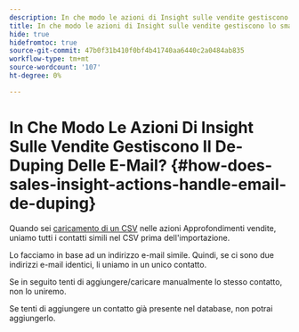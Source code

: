 ```yaml
---
description: In che modo le azioni di Insight sulle vendite gestiscono il De-Duping delle e-mail - Documenti Marketo - Documentazione del prodotto
title: In che modo le azioni di Insight sulle vendite gestiscono lo smantellamento delle e-mail
hide: true
hidefromtoc: true
source-git-commit: 47b0f31b410f0bf4b41740aa6440c2a0484ab835
workflow-type: tm+mt
source-wordcount: '107'
ht-degree: 0%

---
```


# In Che Modo Le Azioni Di Insight Sulle Vendite Gestiscono Il De-Duping Delle E-Mail? {#how-does-sales-insight-actions-handle-email-de-duping}

Quando sei [caricamento di un CSV](/help/marketo/product-docs/marketo-sales-insight/actions/people/managing-contacts/import-contacts-via-csv.md) nelle azioni Approfondimenti vendite, uniamo tutti i contatti simili nel CSV prima dell&#39;importazione.

Lo facciamo in base ad un indirizzo e-mail simile. Quindi, se ci sono due indirizzi e-mail identici, li uniamo in un unico contatto.

Se in seguito tenti di aggiungere/caricare manualmente lo stesso contatto, non lo uniremo.

Se tenti di aggiungere un contatto già presente nel database, non potrai aggiungerlo.

